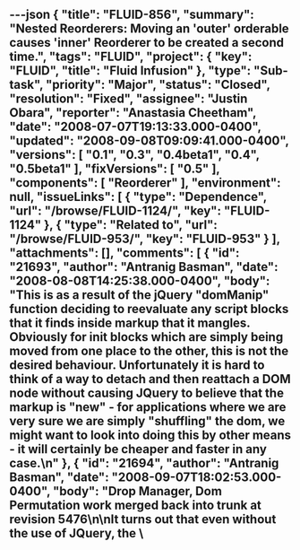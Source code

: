 ---json
{
  "title": "FLUID-856",
  "summary": "Nested Reorderers: Moving an 'outer' orderable causes 'inner' Reorderer to be created a second time.",
  "tags": "FLUID",
  "project": {
    "key": "FLUID",
    "title": "Fluid Infusion"
  },
  "type": "Sub-task",
  "priority": "Major",
  "status": "Closed",
  "resolution": "Fixed",
  "assignee": "Justin Obara",
  "reporter": "Anastasia Cheetham",
  "date": "2008-07-07T19:13:33.000-0400",
  "updated": "2008-09-08T09:09:41.000-0400",
  "versions": [
    "0.1",
    "0.3",
    "0.4beta1",
    "0.4",
    "0.5beta1"
  ],
  "fixVersions": [
    "0.5"
  ],
  "components": [
    "Reorderer"
  ],
  "environment": null,
  "issueLinks": [
    {
      "type": "Dependence",
      "url": "/browse/FLUID-1124/",
      "key": "FLUID-1124"
    },
    {
      "type": "Related to",
      "url": "/browse/FLUID-953/",
      "key": "FLUID-953"
    }
  ],
  "attachments": [],
  "comments": [
    {
      "id": "21693",
      "author": "Antranig Basman",
      "date": "2008-08-08T14:25:38.000-0400",
      "body": "This is as a result of the jQuery \"domManip\" function deciding to reevaluate any script blocks that it finds inside markup that it mangles. Obviously for init blocks which are simply being moved from one place to the other, this is not the desired behaviour. Unfortunately it is hard to think of a way to detach and then reattach a DOM node without causing JQuery to believe that the markup is \"new\" - for applications where we are very sure we are simply \"shuffling\" the dom, we might want to look into doing this by other means - it will certainly be cheaper and faster in any case.\n"
    },
    {
      "id": "21694",
      "author": "Antranig Basman",
      "date": "2008-09-07T18:02:53.000-0400",
      "body": "Drop Manager, Dom Permutation work merged back into trunk at revision 5476\n\nIt turns out that even without the use of JQuery, the \\<script> blocks are being evaluated on reattachment in any case. These have needed to be manually \"cleansed\" out of the DOM on move.\n"
    },
    {
      "id": "21695",
      "author": "Justin Obara",
      "date": "2008-09-08T09:09:41.000-0400",
      "body": "Verified fix using:\n\nFF2, FF3, Opera 9.5 (Mac OS 10.5, Win XP)\\\nFF3 (Win Vista)\n"
    }
  ]
}
---
In a case of nested Reorderers (for example, the uPortal sample page with the Lightbox in one of the portlets):

If an orderable item of the outer Reorderer, one containing a Reorderer (e.g. the Lightbox portlet), is moved, the inner Reorderer (the Lightbox) is re-instantiated. Specifically, the script inside the HTML of the portlet is re-executed.

Oddly, this only happens the first time you move it, and never again.

I've created a simple test file to make it easier to see:\
<http://build.fluidproject.org/fluid/tests/fluid-tests/manual/nested-reorderers/nested.html>\
In this HTML file, the script tags have console logs. Open the console to see when the scripts are executed.

If you move either of the list items that have inner lists, you'll see that the script is executed again (but only the first time you move it).

This problem does not happen if all of the reorderers are instantiated in a single script block at the end of the file.

        